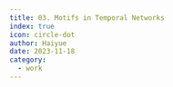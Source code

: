 ```yaml
---
title: 03. Motifs in Temporal Networks
index: true
icon: circle-dot
author: Haiyue
date: 2023-11-18
category:
  - work
---
```


